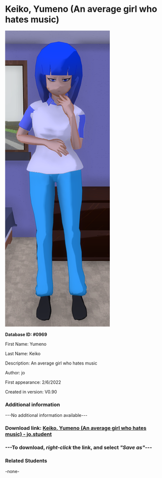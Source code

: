 # Keiko, Yumeno (An average girl who hates music)

<img src="../../Files/Images/Keiko, Yumeno (An average girl who hates music).png" title="Keiko, Yumeno (An average girl who hates music) - jo">

**Database ID: #0969**

First Name: Yumeno

Last Name: Keiko

Description: An average girl who hates music

Author: jo

First appearance: 2/6/2022

Created in version: V0.90

### Additional information

---No additional information available---

### Download link: <a href="https://raw.githubusercontent.com/Arbiter1223/Daigaku-Gurashi-Custom-Students/master/Files/Student%20Files/Keiko%2C%20Yumeno%20(An%20average%20girl%20who%20hates%20music)%20-%20jo.student">Keiko, Yumeno (An average girl who hates music) - jo.student</a>

### ---**To download, _right-click_ the link, and select _"Save as"_**---

### Related Students

-none-
